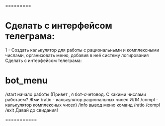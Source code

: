 
=========

# Сделать с интерфейсом телеграма:

1 - Создать калькулятор для работы с рациональными и комплексными числами, организовать меню, добавив в неё систему логирования
Сделать с интерфейсом телеграма:

# bot_menu

/start начало работы (Привет , я бот-счетовод. С какими числами работаем? Жми /ratio - калькулятор рациональных чисел 
ИЛИ /сompl - калькулятор комплексных чисел)
/info вывод меню команд 
/ratio
/compl
/exit Давай до свидания!

===========